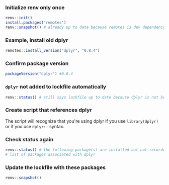 ### Initialize renv only once

```r
renv::init()
install.packages("remotes")
renv::snapshot() # already up to date because remotes is dev dependency
```


### Example, install old dplyr

```r
remotes::install_version("dplyr", "0.8.4")
```


### Confirm package version


```r
packageVersion("dplyr") #0.8.4
```

### `dplyr` not added to lockfile automatically


```r
renv::status() # still says lockfile up to date because dplyr is not being used
```

### Create script that references dplyr

The script will recognize that you're using dplyr if you use `library(dplyr)` or if you use `dplyr::` syntax.

### Check status again


```r
renv::status() # the following package(s) are installed but not recorded in the lockfile:
# list of packages associated with dplyr
```

### Update the lockfile with these packages

```r
renv::snapshot()
```



